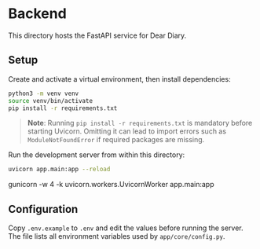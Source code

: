# Backend

This directory hosts the FastAPI service for Dear Diary.

## Setup

Create and activate a virtual environment, then install dependencies:

```bash
python3 -m venv venv
source venv/bin/activate
pip install -r requirements.txt
```

> **Note**: Running `pip install -r requirements.txt` is mandatory before
> starting Uvicorn. Omitting it can lead to import errors such as
> `ModuleNotFoundError` if required packages are missing.

Run the development server from within this directory:

```bash
uvicorn app.main:app --reload
```
gunicorn -w 4 -k uvicorn.workers.UvicornWorker app.main:app

## Configuration

Copy `.env.example` to `.env` and edit the values before running the server.
The file lists all environment variables used by `app/core/config.py`.
